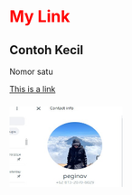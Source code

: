 <html>
<head>
<title>Page Title</title>
</head>
<body>

<h1 style="color:red;">My Link</h1>
<h2>Contoh Kecil</h2>
<p>Nomor satu</p>
<a href="https://l.instagram.com/?u=https%3A%2F%2Fwww.tiktok.com%2F%40petualangmalas%3F_t%3D8qtiEXgqJco%26_r%3D1%26fbclid%3DPAZXh0bgNhZW0CMTEAAaYEJheZv2JQHzKlblBc-IPA1QyRrZ_mkcjQBt78gLJ2EnyK1lhBrE1SD3Q_aem_cz_IzvyAYrDGyc1gPeqLKw&e=AT1cuH1ERyy9bXjPdjUJDFgNlzt_J4EXz__3mFKYE5nXpodGKWFrgnyvHMrSdqiP2f1cFuQD3AYkorJ_Hsr1WYjZnySaJwdxfMWPxA">This is a link</a>
<h3><img src="peg.jpeg" alt="peg.jpeg" width="200" height="142"></h3>

</body>
</html>

